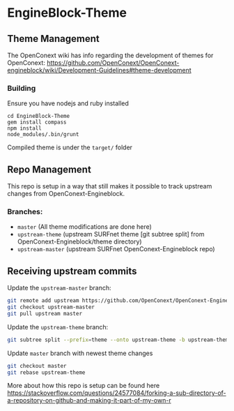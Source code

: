 # EngineBlock-Theme

## Theme Management

The OpenConext wiki has info regarding the development of themes for OpenConext:
https://github.com/OpenConext/OpenConext-engineblock/wiki/Development-Guidelines#theme-development

### Building
Ensure you have nodejs and ruby installed
```
cd EngineBlock-Theme
gem install compass
npm install
node_modules/.bin/grunt
```

Compiled theme is under the `target/` folder

## Repo Management
This repo is setup in a way that still makes it possible to track upstream
changes from OpenConext-Engineblock.
### Branches:
- `master` (All theme modifications are done here)
- `upstream-theme` (upstream SURFnet theme [git subtree split] from OpenConext-Engineblock/theme directory)
- `upstream-master` (upstream SURFnet OpenConext-Engineblock repo)



## Receiving upstream commits
Update the `upstream-master` branch:
```bash
git remote add upstream https://github.com/OpenConext/OpenConext-Engineblock
git checkout upstream-master
git pull upstream master
```

Update the `upstream-theme` branch:
```bash
git subtree split --prefix=theme --onto upstream-theme -b upstream-theme
```

Update `master` branch with newest theme changes
```bash
git checkout master
git rebase upstream-theme
```
More about how this repo is setup can be found here https://stackoverflow.com/questions/24577084/forking-a-sub-directory-of-a-repository-on-github-and-making-it-part-of-my-own-r
